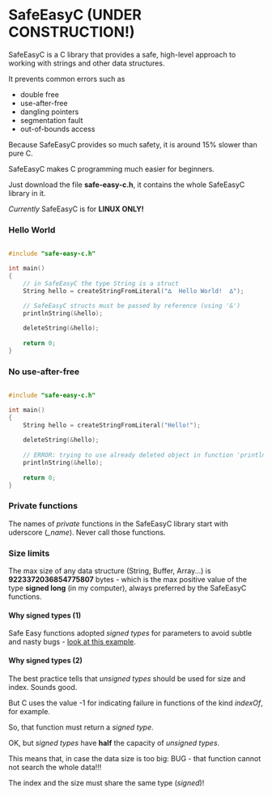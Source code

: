# SafeEasyC (UNDER CONSTRUCTION!)

SafeEasyC is a C library that provides a safe, high-level approach to working with strings and other data structures. 

It prevents common errors such as
- double free
- use-after-free
- dangling pointers
- segmentation fault
- out-of-bounds access
<!-- - using a non-initialized variable -->

Because SafeEasyC provides so much safety, it is around 15% slower than pure C.

SafeEasyC makes C programming much easier for beginners.

Just download the file **safe-easy-c.h**, it contains the whole SafeEasyC library in it.

*Currently* SafeEasyC is for **LINUX ONLY!**

### Hello World

~~~ C

#include "safe-easy-c.h"

int main()
{
    // in SafeEasyC the type String is a struct
    String hello = createStringFromLiteral("∆  Hello World!  ∆"); 
    
    // SafeEasyC structs must be passed by reference (using '&')
    printlnString(&hello); 

    deleteString(&hello);
    
    return 0;
}
~~~ 

### No use-after-free <!-- in SafeEasyC functions -->

~~~ C

#include "safe-easy-c.h"

int main()
{
    String hello = createStringFromLiteral("Hello!");
       
    deleteString(&hello);
    
    // ERROR: trying to use already deleted object in function 'printlnString'
    printlnString(&hello);
    
    return 0;
}
~~~

### Private functions

The names of *private* functions in the SafeEasyC library start with uderscore (*_name*). Never call those functions.

### Size limits

The max size of any data structure (String, Buffer, Array...) is **9223372036854775807** bytes - which is the max positive value of the type **signed long** (in my computer), always preferred by the SafeEasyC functions.

#### Why signed types (1)

Safe Easy functions adopted *signed types* for parameters to avoid subtle and nasty bugs - [look at this example](examples/why-signed-parameters.c).

#### Why signed types (2)

The best practice tells that *unsigned types* should be used for size and index. Sounds good. 

But C uses the value -1 for indicating failure in functions of the kind *indexOf*, for example. 

So, that function must return a *signed type*. 

OK, but *signed types* have **half** the capacity of *unsigned types*. 

This means that, in case the data size is too big: BUG - that function cannot not search the whole data!!!

The index and the size must share the same type (*signed*)! 




<!-- At the moment the library is comprehensive enough to solve all the puzzles of the Advent of Code. -->



